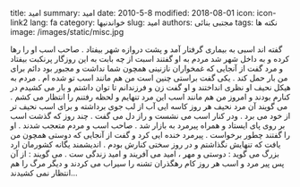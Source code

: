 title: امید
summary: امید
date: 2010-5-8
modified: 2018-08-01
icon:  icon-link2
lang: fa
category: خواندنیها
slug: امید
authors: مجتبی بنائی
tags: نکته ها
image: /images/static/misc.jpg

گفته اند اسبی به بیماری گرفتار آمد و پشت دروازه شهر بیفتاد . صاحب اسب او  را رها کرده و به داخل شهر شد مردم به او گفتند اسبت از چه بابت به این  روزگار پرنکبت بیفتاد و مرد گفت از آنجایی که غمخواران نازنینی همچون شما  نداشت و مجبور بود دائم برای من بار حمل کند . یکی گفت براستی چنین است من هم مانند اسب تو شده ام . مردم به هیکل نحیف او  نظری انداختند و او گفت زن و فرزندانم تا توان داشتم و بار می کشیدم در  کنارم بودند و امروز من هم مانند اسب این مرد تنهایم و لحظه رفتنم را  انتظار می کشم . می گویند آن مرد نحیف هر روز کاسه ایی آب از لب جوی برداشته و برای اسب  نحیف تر از خود می برد . ودر کنار اسب می نشست و راز دل می گفت . چند روز  که گذشت اسب بر روی پای ایستاد و همراه پیرمرد به بازار شد . صاحب اسب و مردم متعجب شدند . او را گفتند چطور برخواست . پیرمرد خنده ایی  کرد و گفت از آنجایی که دوستی همچون من یافت که تنهایش نگذاشتم و در روز  سختی کنارش بودم .  اندیشمند یگانه کشورمان ارد بزرگ می گوید : دوستی و مهر ،  امید می آفریند و امید زندگی ست . می گویند : از آن پس پیر مرد و اسب هر روز کام رهگذران تشنه را سیراب می  کردند و دیگر مرگ را هم انتظار نمی کشیدند…